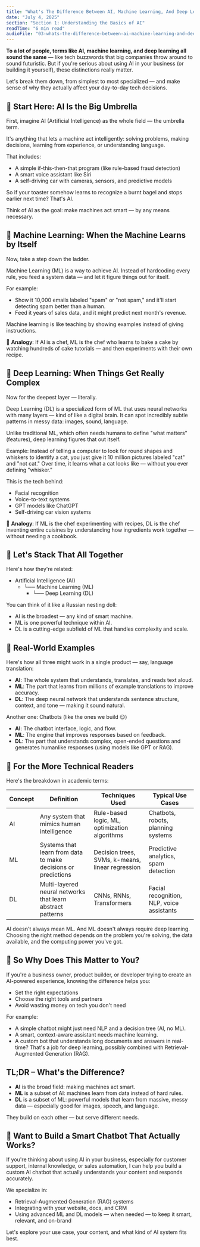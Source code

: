 ```yaml
---
title: "What's The Difference Between AI, Machine Learning, And Deep Learning?"
date: "July 4, 2025"
section: "Section 1: Understanding the Basics of AI"
readTime: "6 min read"
audioFile: "03-whats-the-difference-between-ai-machine-learning-and-deep-learning.wav"
---
```


**To a lot of people, terms like AI, machine learning, and deep learning all sound the same** — like tech buzzwords that big companies throw around to sound futuristic. But if you're serious about using AI in your business (or building it yourself), these distinctions really matter.

Let's break them down, from simplest to most specialized — and make sense of why they actually affect your day-to-day tech decisions.

## 🧠 Start Here: AI Is the Big Umbrella

First, imagine AI (Artificial Intelligence) as the whole field — the umbrella term.

It's anything that lets a machine act intelligently: solving problems, making decisions, learning from experience, or understanding language.

That includes:

- A simple if-this-then-that program (like rule-based fraud detection)
- A smart voice assistant like Siri
- A self-driving car with cameras, sensors, and predictive models

So if your toaster somehow learns to recognize a burnt bagel and stops earlier next time? That's AI.

Think of AI as the goal: make machines act smart — by any means necessary.

## 🤖 Machine Learning: When the Machine Learns by Itself

Now, take a step down the ladder.

Machine Learning (ML) is a way to achieve AI. Instead of hardcoding every rule, you feed a system data — and let it figure things out for itself.

For example:

- Show it 10,000 emails labeled "spam" or "not spam," and it'll start detecting spam better than a human.
- Feed it years of sales data, and it might predict next month's revenue.

Machine learning is like teaching by showing examples instead of giving instructions.

🧁 **Analogy**: If AI is a chef, ML is the chef who learns to bake a cake by watching hundreds of cake tutorials — and then experiments with their own recipe.

## 🧠 Deep Learning: When Things Get Really Complex

Now for the deepest layer — literally.

Deep Learning (DL) is a specialized form of ML that uses neural networks with many layers — kind of like a digital brain. It can spot incredibly subtle patterns in messy data: images, sound, language.

Unlike traditional ML, which often needs humans to define "what matters" (features), deep learning figures that out itself.

Example: Instead of telling a computer to look for round shapes and whiskers to identify a cat, you just give it 10 million pictures labeled "cat" and "not cat." Over time, it learns what a cat looks like — without you ever defining "whisker."

This is the tech behind:

- Facial recognition
- Voice-to-text systems
- GPT models like ChatGPT
- Self-driving car vision systems

🍳 **Analogy**: If ML is the chef experimenting with recipes, DL is the chef inventing entire cuisines by understanding how ingredients work together — without needing a cookbook.

## 🔁 Let's Stack That All Together

Here's how they're related:

- Artificial Intelligence (AI)
  - └── Machine Learning (ML)
    - └── Deep Learning (DL)

You can think of it like a Russian nesting doll:

- AI is the broadest — any kind of smart machine.
- ML is one powerful technique within AI.
- DL is a cutting-edge subfield of ML that handles complexity and scale.

## 💬 Real-World Examples

Here's how all three might work in a single product — say, language translation:

- **AI**: The whole system that understands, translates, and reads text aloud.
- **ML**: The part that learns from millions of example translations to improve accuracy.
- **DL**: The deep neural network that understands sentence structure, context, and tone — making it sound natural.

Another one: Chatbots (like the ones we build 😉)

- **AI**: The chatbot interface, logic, and flow.
- **ML**: The engine that improves responses based on feedback.
- **DL**: The part that understands complex, open-ended questions and generates humanlike responses (using models like GPT or RAG).

## 🧠 For the More Technical Readers

Here's the breakdown in academic terms:

| Concept | Definition | Techniques Used | Typical Use Cases |
|---------|------------|-----------------|------------------|
| AI | Any system that mimics human intelligence | Rule-based logic, ML, optimization algorithms | Chatbots, robots, planning systems |
| ML | Systems that learn from data to make decisions or predictions | Decision trees, SVMs, k-means, linear regression | Predictive analytics, spam detection |
| DL | Multi-layered neural networks that learn abstract patterns | CNNs, RNNs, Transformers | Facial recognition, NLP, voice assistants |

AI doesn't always mean ML. And ML doesn't always require deep learning. Choosing the right method depends on the problem you're solving, the data available, and the computing power you've got.

## 🤔 So Why Does This Matter to You?

If you're a business owner, product builder, or developer trying to create an AI-powered experience, knowing the difference helps you:

- Set the right expectations
- Choose the right tools and partners
- Avoid wasting money on tech you don't need

For example:

- A simple chatbot might just need NLP and a decision tree (AI, no ML).
- A smart, context-aware assistant needs machine learning.
- A custom bot that understands long documents and answers in real-time? That's a job for deep learning, possibly combined with Retrieval-Augmented Generation (RAG).

## TL;DR – What's the Difference?

- **AI** is the broad field: making machines act smart.
- **ML** is a subset of AI: machines learn from data instead of hard rules.
- **DL** is a subset of ML: powerful models that learn from massive, messy data — especially good for images, speech, and language.

They build on each other — but serve different needs.

## 🚀 Want to Build a Smart Chatbot That Actually Works?

If you're thinking about using AI in your business, especially for customer support, internal knowledge, or sales automation, I can help you build a custom AI chatbot that actually understands your content and responds accurately.

We specialize in:

- Retrieval-Augmented Generation (RAG) systems
- Integrating with your website, docs, and CRM
- Using advanced ML and DL models — when needed — to keep it smart, relevant, and on-brand

Let's explore your use case, your content, and what kind of AI system fits best.